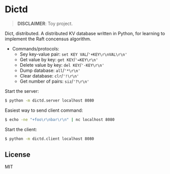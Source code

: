 # Dictd

> **DISCLAIMER**: Toy project.

Dict, distributed.  A distributed KV database written in Python, for learning
to implement the Raft concensus algorithm.

- Commands/protocols:
    + Sey key-value pair: `set KEY VAL`/`'+KEY\r\nVAL\r\n'`
    + Get value by key: `get KEY`/`'=KEY\r\n'`
    + Delete value by key: `del KEY`/`'-KEY\r\n'`
    + Dump database: `all`/`'*\r\n'`
    + Clear database: `clr`/`'!\r\n'`
    + Get number of pairs: `siz`/`'?\r\n'`

Start the server:

```bash
$ python -m dictd.server localhost 8080
```

Easiest way to send client command:

```bash
$ echo -ne "+foo\r\nbar\r\n" | nc localhost 8080
```

Start the client:

```bash
$ python -m dictd.client localhost 8080
```

## License

MIT
